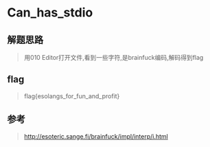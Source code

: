 # Can_has_stdio

## 解题思路

> 用010 Editor打开文件,看到一些字符,是brainfuck编码,解码得到flag

## flag

> flag{esolangs_for_fun_and_profit}

## 参考

> http://esoteric.sange.fi/brainfuck/impl/interp/i.html

